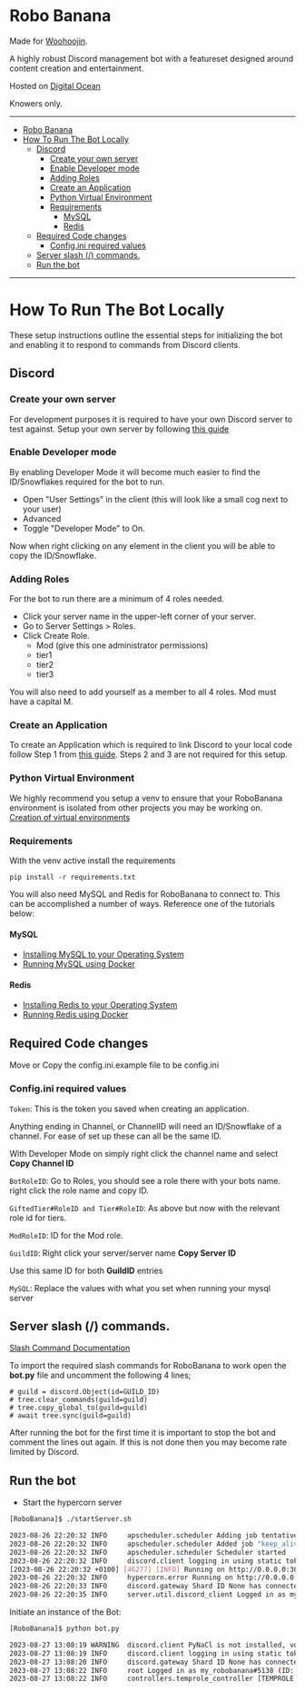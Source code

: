 # Robo Banana

Made for [Woohoojin](https://twitch.tv/woohoojin).

A highly robust Discord management bot with a featureset designed around content creation and entertainment.

Hosted on [Digital Ocean](https://m.do.co/c/4ec28adf00bb)

Knowers only.

---
- [Robo Banana](#robo-banana)
- [How To Run The Bot Locally](#how-to-run-the-bot-locally)
  - [Discord](#discord)
    - [Create your own server](#create-your-own-server)
    - [Enable Developer mode](#enable-developer-mode)
    - [Adding Roles](#adding-roles)
    - [Create an Application](#create-an-application)
    - [Python Virtual Environment](#python-virtual-environment)
    - [Requirements](#requirements)
      - [MySQL](#mysql)
      - [Redis](#redis)
  - [Required Code changes](#required-code-changes)
    - [Config.ini required values](#configini-required-values)
  - [Server slash (/) commands.](#server-slash--commands)
  - [Run the bot](#run-the-bot)
---

# How To Run The Bot Locally
These setup instructions outline the essential steps for initializing the bot and enabling it to respond to commands from Discord clients.

## Discord

### Create your own server
For development purposes it is required to have your own Discord server to test against. Setup your own server by following [this guide](https://support.discord.com/hc/en-us/articles/204849977-How-do-I-create-a-server-)

### Enable Developer mode
By enabling Developer Mode it will become much easier to find the ID/Snowflakes required for the bot to run.
- Open "User Settings" in the client (this will look like a small cog next to your user)
- Advanced
- Toggle "Developer Mode" to On.

Now when right clicking on any element in the client you will be able to copy the ID/Snowflake.

### Adding Roles
For the bot to run there are a minimum of 4 roles needed.
- Click your server name in the upper-left corner of your server.
- Go to Server Settings > Roles.
- Click Create Role.
  - Mod (give this one administrator permissions)
  - tier1
  - tier2
  - tier3

You will also need to add yourself as a member to all 4 roles. Mod must have a capital M.

### Create an Application

To create an Application which is required to link Discord to your local code follow Step 1 from [this guide](https://discord.com/developers/docs/getting-started). Steps 2 and 3 are not required for this setup.


### Python Virtual Environment
We highly recommend you setup a venv to ensure that your RoboBanana environment is isolated from other projects you may be working on. [Creation of virtual environments](https://docs.python.org/3/library/venv.html)


### Requirements

With the venv active install the requirements
```
pip install -r requirements.txt
```

You will also need MySQL and Redis for RoboBanana to connect to. This can be accomplished a number of ways. Reference one of the tutorials below:

#### MySQL
- [Installing MySQL to your Operating System](https://dev.mysql.com/doc/mysql-installation-excerpt/5.7/en/)
- [Running MySQL using Docker](https://hub.docker.com/_/mysql)

#### Redis
- [Installing Redis to your Operating System](https://redis.io/docs/getting-started/installation/)
- [Running Redis using Docker](https://redis.io/docs/getting-started/install-stack/docker/)

## Required Code changes
Move or Copy the config.ini.example file to be config.ini

### Config.ini required values
`Token`: This is the token you saved when creating an application.

Anything ending in Channel, or ChannelID will need an ID/Snowflake of a channel. For ease of set up these can all be the same ID.

With Developer Mode on simply right click the channel name and select **Copy Channel ID**

`BotRoleID`: Go to Roles, you should see a role there with your bots name. right click the role name and copy ID.

`GiftedTier#RoleID and Tier#RoleID`: As above but now with the relevant role id for tiers.

`ModRoleID`: ID for the Mod role.

`GuildID`: Right click your server/server name **Copy Server ID**

Use this same ID for both **GuildID** entries

`MySQL`: Replace the values with what you set when running your mysql server

## Server slash (/) commands.
[Slash Command Documentation](https://discord.com/developers/docs/interactions/application-commands)

To import the required slash commands for RoboBanana to work open the **bot.py** file and uncomment the following 4 lines;
```
# guild = discord.Object(id=GUILD_ID)
# tree.clear_commands(guild=guild)
# tree.copy_global_to(guild=guild)
# await tree.sync(guild=guild)
```

After running the bot for the first time it is important to stop the bot and comment the lines out again. If this is not done then you may become rate limited by Discord.

## Run the bot

- Start the hypercorn server
```bash
[RoboBanana]$ ./startServer.sh

2023-08-26 22:20:32 INFO     apscheduler.scheduler Adding job tentatively -- it will be properly scheduled when the scheduler starts
2023-08-26 22:20:32 INFO     apscheduler.scheduler Added job "keep_alive" to job store "default"
2023-08-26 22:20:32 INFO     apscheduler.scheduler Scheduler started
2023-08-26 22:20:32 INFO     discord.client logging in using static token
[2023-08-26 22:20:32 +0100] [46277] [INFO] Running on http://0.0.0.0:3000 (CTRL + C to quit)
2023-08-26 22:20:32 INFO     hypercorn.error Running on http://0.0.0.0:3000 (CTRL + C to quit)
2023-08-26 22:20:33 INFO     discord.gateway Shard ID None has connected to Gateway (Session ID: ba8b122009a7d9aaa2c387f51f43ab84).
2023-08-26 22:20:35 INFO     server.util.discord_client Logged in as my_robobanana#5138 (ID: 1143616097560580116)

```

Initiate an instance of the Bot:
```bash
[RoboBanana]$ python bot.py

2023-08-27 13:08:19 WARNING  discord.client PyNaCl is not installed, voice will NOT be supported
2023-08-27 13:08:19 INFO     discord.client logging in using static token
2023-08-27 13:08:20 INFO     discord.gateway Shard ID None has connected to Gateway (Session ID: d34b64a9793cadc830aecd6870fa4289).
2023-08-27 13:08:22 INFO     root Logged in as my_robobanana#5138 (ID: 1143616097560580116)
2023-08-27 13:08:22 INFO     controllers.temprole_controller [TEMPROLE TASK] Running expire roles...
```
